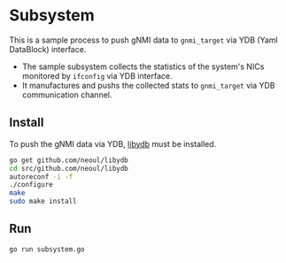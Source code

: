 # Subsystem

This is a sample process to push gNMI data to `gnmi_target` via YDB (Yaml DataBlock) interface.

- The sample subsystem collects the statistics of the system's NICs monitored by `ifconfig` via YDB interface.
- It manufactures and pushs the collected stats to `gnmi_target` via YDB communication channel.

## Install

To push the gNMI data via YDB, [libydb](https://github.com/neoul/libydb) must be installed.

```bash
go get github.com/neoul/libydb
cd src/github.com/neoul/libydb
autoreconf -i -f
./configure
make
sudo make install
```

## Run

```bash
go run subsystem.go
```
